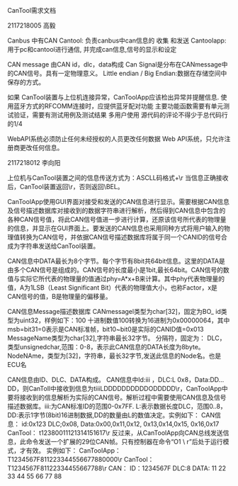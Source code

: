 ﻿CanTool需求文档

2117218005 高毅

Canbus 中有CAN
Cantool: 负责canbus中can信息的 收集 和发送
Cantoolapp: 用于pc和cantool进行通信, 并完成can信息,信号的显示和设定

CAN message 由CAN id，dlc，data构成
Can Signal是分布在CANmessage中的CAN信号。具有一定物理意义。
Little endian / Big Endian:数据在存储空间中保存的方式。

如果 CanTool装置与上位机连接异常，CanToolApp应该检出异常并提醒信息.
使用蓝牙方式的RFCOMM连接时，应提供蓝牙配对功能
主要功能函数需要有单元测试验证，需要有测试用例及测试结果
多用户使用
源代码的评论不得少于总代码行的1/4

WebAPI系统必须防止任何未经授权的人员更改任何数据
Web API系统，只允许注册商更改任何信息。


2117218012 李向阳

上位机与CanTool装置之间的信息传送方式为：ASCLL码格式+\r
当信息正确接收后，CanTool装置返回\r，否则返回\BEL。

CanToolApp使用GUI界面对接受和发送的CAN信息进行显示。需要根据CAN信息及信号描述数据库对接收到的数据字符串进行解析，然后得到CAN信息中包含的各种CAN信号值，将此CAN信号值进一步进行计算，还原该信号所代表的物理量的信息，并显示在GUI界面上。要发送的CAN信息也采用同种方式将用户输入的物理值转换为CAN信号，并依据CAN信号描述数据库将属于同一个CANID的信号合成为字符串发送给CanTool装置。

CAN信息中DATA最长为8个字节。每个字节有8bit共64bit信息。这里的DATA是由多个CAN信号是组成的。CAN信号的长度最小是1bit,最长64bit。CAN信号的数值与实际它所代表的物理量的值通过phy=A*x+B来计算。其中phy代表物理量的值，A为1LSB（Least Significant Bit）代表的物理值大小，也称Factor，x是CAN信号的值，B是物理量的偏移量。


CAN信息Message描述数据库
CANmessagel类型为char[32]，固定为BO_
id类型为uint32，样例如下：100	十进制数值100转换为16进制为0x00000064，其中msb=bit31=0表示是CAN标准帧，bit10~bit0是实际的CANID值=0x013
MessageName类型为char[32],字符串最长32字节。
分隔符，固定为：
DLC，类型unsignedchar,范围：0-8，表示此CAN信息的DATA长度为8byte。
NodeNAme，类型为[32]，字符串，最长32字节,发送此信息的Node名。也是ECU名

CAN信息由ID、DLC、DATA构成。
CAN信息中Id:iii ，DLC:L 0x8，Data:DD…DD，则CanToll中接收到信息为tiiiLDDDDDDDDDDODDDDD\r，CanToolApp中要将接收到的信息解析为实际的CAN信号。解析过程中需要使用CAN信息及信号描述数据库。iii:为CAN标准ID的范围0-0x7FF. L:表示数据长度DLC，范围0..8，DD:表示1字节(8bit)16进制数据,DD的数量由L的数值决定。实例如下：
CAN信息：
id:0x123
DLC;0x08,
Data:0x00,0x11,0x12,
0x13,0x14,0x15,
0x16,0x17
CanTool：
t12380011121314151617\r
反过来，从CanToolApp向CAN总线发送信息，此命令发送一个扩展的29位CAN帧。只有控制器在命令“O1 \ r”后处于运行模式，才有效。
实例如下：
CanToolApp：
T1234567F811223344556677880000\r  CanTool：
T1234567F81122334455667788\r
CAN：
ID：1234567F
DLC:8
DATA: 11 22 33 44 55 66 77 88





